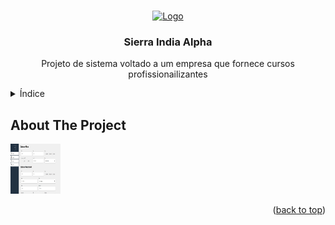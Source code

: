 <a name="readme-top"></a>

<br />
<div align="center">
  <a href="https://github.com/Sierra-India-Alpha">
    <img src="https://avatars.githubusercontent.com/u/133934202?s=400&u=744f043915c015329f21eaad907988b3dc1de99f&v=4" alt="Logo" width="80" height="80">
  </a>

  <h3 align="center">Sierra India Alpha</h3>
  <p align="center">
    Projeto de sistema voltado a um empresa que fornece cursos profissionailizantes 
  </p>
</div>

<details>
  <summary>Índice</summary>
  <ol>
    <li>
      <a href="#about-the-project">Sobre o projeto</a>
      <ul>
        <li><a href="#built-with">Feito com</a></li>
      </ul>
    </li>
    <li>
      <a href="#getting-started">Getting Started</a>
      <ul>
        <li><a href="#prerequisites">Pre-requisitos</a></li>
        <li><a href="#installation">Instalação/a></li>
      </ul>
    </li>
    <li><a href="#contact">Contact</a></li>
  </ol>
</details>

## About The Project

<img src="./sia-screenshot.jpg" alt="sia-screenshot" width="80" height="80">

<!-- Here's a blank template to get started: To avoid retyping too much info. Do a search and replace with your text editor for the following: `github_username`, `repo_name`, `twitter_handle`, `linkedin_username`, `email_client`, `email`, `project_title`, `project_description` -->

<p align="right">(<a href="#readme-top">back to top</a>)</p>